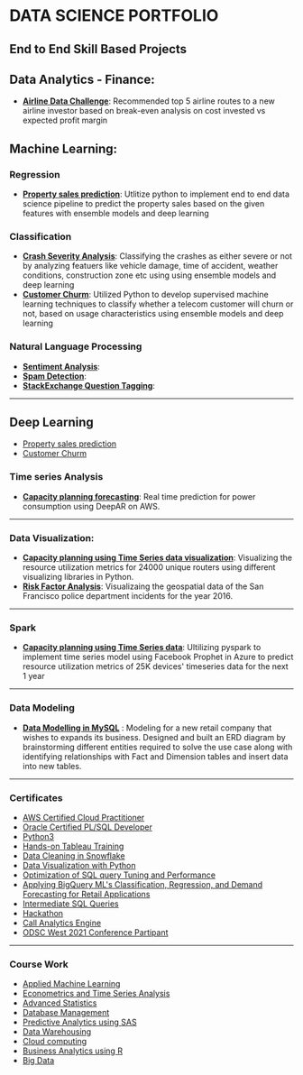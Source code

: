 # DATA SCIENCE PORTFOLIO  #

## End to End Skill Based Projects #


## Data Analytics - Finance:
* __[Airline Data Challenge](https://docs.google.com/presentation/d/e/2PACX-1vT3vwjmlPIT4o9uESFjccOzPn426MkCBX1iHqR643kUTbh12ojBaYGNfz4qAowQWA/pub?start=true&loop=true&delayms=1000)__: Recommended top 5 airline routes to a new airline investor based on break-even analysis on cost invested vs expected profit margin

## Machine Learning:
### Regression
* __[Property sales prediction](https://github.com/ArulAuror/Data-Science-Portfolio/tree/main/Regression%20ML%20Models/Property%20Sales%20Prediction)__: Utlitize python to implement end to end data science pipeline to predict the property sales based on the given features with ensemble models and deep learning

### Classification 
* __[Crash Severity Analysis](https://github.com/ArulAuror/Data-Science-Portfolio/tree/main/Classification%20ML%20Models/Crash%20Severity%20Analysis)__: Classifying the crashes as either severe or not by analyzing featuers like vehicle damage, time of accident, weather conditions, construction zone etc  using  using ensemble models and deep learning
* __[Customer Churm](https://github.com/ArulAuror/Data-Science-Portfolio/tree/main/Classification%20ML%20Models/Customer%20Churn)__: Utilized Python to develop supervised machine learning techniques to classify whether a telecom customer will churn or not, based on usage characteristics  using ensemble models and deep learning


### Natural Language Processing 

* __[Sentiment Analysis](https://github.com/youssefHosni/Data-Science-Portofolio/tree/main/Natural_Language_processing/Sentiment-analysis)__: 
* __[Spam Detection]()__: 
* __[StackExchange Question Tagging]()__:  
---

## Deep Learning 
* [Property sales prediction](https://github.com/ArulAuror/Data-Science-Portfolio/tree/main/Regression%20ML%20Models/Property%20Sales%20Prediction)
*  [Customer Churm](https://github.com/ArulAuror/Data-Science-Portfolio/tree/main/Classification%20ML%20Models/Customer%20Churn)

### Time series Analysis
* __[Capacity planning forecasting](https://github.com/youssefHosni/Data-Science-Portofolio/tree/main/time-series-analysis/Power-consumption-forecasting)__: Real time prediction for power consumption using DeepAR on AWS.
---

### Data Visualization:
* __[Capacity planning using Time Series data visualization](https://www.novypro.com/project/capacity-planning-using-time-series-power-bi)__: Visualizing the resource utilization metrics for 24000 unique routers using different visualizing libraries in Python.
*  __[Risk Factor Analysis](https://www.novypro.com/project/risk-factor-analyis)__: Visualizaing the geospatial data of the San Francisco police department incidents for the year 2016.
---

### Spark
* __[Capacity planning using Time Series data]()__: Ultilizing pyspark to implement time series model using Facebook Prophet in Azure to predict resource utilization metrics of 25K devices' timeseries data for  the next 1 year
---

### Data Modeling 
* __[Data Modelling in MySQL](https://github.com/ArulAuror/Data-Science-Portfolio/tree/main/Data%20Modelling%20in%20MySQL)__ : Modeling for a new retail company that wishes to expands its business. Designed and built an ERD diagram by brainstorming different entities required to solve the use case along with identifying relationships with Fact and Dimension tables and insert data into new tables.
---

### Certificates 

* [AWS Certified Cloud Practitioner](https://www.credly.com/badges/18180e69-3dee-4ec5-8d45-4ff140bb3c53)
* [Oracle Certified PL/SQL Developer](https://www.credly.com/badges/892296be-af8c-4b3a-89fe-b0b3a4f305d7/public_url)  
* [Python3](https://courses.learncodeonline.in/learn/certificate/463898-12062)
* [Hands-on Tableau Training]()
* [Data Cleaning in Snowflake](https://www.coursera.org/account/accomplishments/certificate/S8WV3ASPA54F)
* [Data Visualization with Python]() 
* [Optimization of SQL query Tuning and Performance]()
* [Applying BigQuery ML's Classification, Regression, and Demand Forecasting for Retail Applications]()
* [Intermediate SQL Queries](https://www.datacamp.com/completed/statement-of-accomplishment/course/15730c44270e3df3e900efe75e68c142163a7a5e)
* [Hackathon]()
* [Call Analytics Engine]()
* [ODSC West 2021 Conference Partipant]()
---

### Course Work
* [Applied Machine Learning]()
* [Econometrics and Time Series Analysis]()
* [Advanced Statistics]()
* [Database Management]()
* [Predictive Analytics using SAS]()
* [Data Warehousing]()
* [Cloud computing]()
* [Business Analytics using R]()
* [Big Data]()
